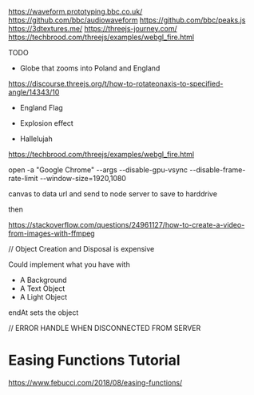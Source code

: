 https://waveform.prototyping.bbc.co.uk/
https://github.com/bbc/audiowaveform
https://github.com/bbc/peaks.js
https://3dtextures.me/
https://threejs-journey.com/
https://techbrood.com/threejs/examples/webgl_fire.html

TODO

- Globe that zooms into Poland and England

https://discourse.threejs.org/t/how-to-rotateonaxis-to-specified-angle/14343/10

- England Flag

- Explosion effect

- Hallelujah

https://techbrood.com/threejs/examples/webgl_fire.html

open -a "Google Chrome" --args --disable-gpu-vsync --disable-frame-rate-limit --window-size=1920,1080

canvas to data url and send to node server to save to harddrive

then

https://stackoverflow.com/questions/24961127/how-to-create-a-video-from-images-with-ffmpeg

// Object Creation and Disposal is expensive

Could implement what you have with

- A Background
- A Text Object
- A Light Object

endAt sets the object

// ERROR HANDLE WHEN DISCONNECTED FROM SERVER

# Easing Functions Tutorial

https://www.febucci.com/2018/08/easing-functions/
